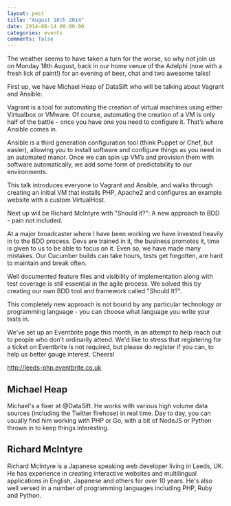 ```yaml
---
layout: post
title: "August 18th 2014"
date: 2014-08-14 00:00:00
categories: events
comments: false
---
```

The weather seems to have taken a turn for the worse, so why not join us on Monday 18th August, back in our home venue of the Adelphi (now with a fresh lick of paint!) for an evening of beer, chat and two awesome talks!

First up, we have Michael Heap of DataSift who will be talking about Vagrant and Ansible:

Vagrant is a tool for automating the creation of virtual machines using either Virtualbox or VMware. Of course, automating the creation of a VM is only half of the battle – once you have one you need to configure it. That’s where Ansible comes in.

Ansible is a third generation configuration tool (think Puppet or Chef, but easier), allowing you to install software and configure things as you need in an automated manor. Once we can spin up VM’s and provision them with software automatically, we add some form of predictability to our environments.

This talk introduces everyone to Vagrant and Ansible, and walks through creating an initial VM that installs PHP, Apache2 and configures an example website with a custom VirtualHost.

Next up will be Richard McIntyre with "Should it?": A new approach to BDD - pain not included.

At a major broadcaster where I have been working we have invested heavily in to the BDD process. Devs are trained in it, the business promotes it, time is given to us to be able to focus on it. Even so, we have made many mistakes. Our Cucumber builds can take hours, tests get forgotten, are hard to maintain and break often.

Well documented feature files and visibility of implementation along with test coverage is still essential in the agile process. We solved this by creating our own BDD tool and framework called "Should It?".

This completely new approach is not bound by any particular technology or programming language - you can choose what language you write your tests in.

We've set up an Eventbrite page this month, in an attempt to help reach out to people who don't ordinarily attend. We'd like to stress that registering for a ticket on Eventbrite is not required, but please do register if you can, to help us better gauge interest. Cheers!

http://leeds-php.eventbrite.co.uk

## Michael Heap
Michael's a fixer at @DataSift. He works with various high volume data sources (including the Twitter firehose) in real time. Day to day, you can usually find him working with PHP or Go, with a bit of NodeJS or Python thrown in to keep things interesting.

## Richard McIntyre
Richard McIntyre is a Japanese speaking web developer living in Leeds, UK. He has experience in creating interactive websites and multilingual applications in English, Japanese and others for over 10 years. He's also well versed in a number of programming languages including PHP, Ruby and Python.
